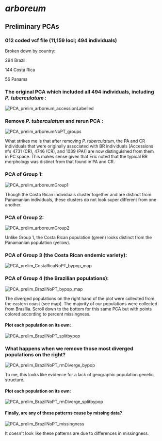 # *arboreum*
## Preliminary PCAs  
### 012 coded vcf file (11,159 loci; 494 individuals)

Broken down by country: 

294 Brazil

144 Costa Rica

56 Panama

### The original PCA which included all 494 individuals, including *P. tuberculatum* : 

![PCA_prelim_arboreum_accessionLabelled](https://user-images.githubusercontent.com/30299787/103432396-fbfe7d80-4b92-11eb-8a0c-7f11e3750568.jpg)

### Remove *P. tuberculatum* and rerun PCA : 

![PCA_prelim_arboreumNoPT_groups](https://user-images.githubusercontent.com/30299787/103464652-4f371400-4cea-11eb-9511-511bc0676804.jpg)

What strikes me is that after removing *P. tuberculatum*, the PA and CR individuals that were originally associated with BR individuals [Accessions #'s 4731 (CR), 4746 (CR), and 1039 (PA)] are now distinguished from them in PC space. This makes sense given that Eric noted that the typical BR morphology was distinct from that found in PA and CR. 

### PCA of Group 1:
![PCA_prelim_arboreumGroup1](https://user-images.githubusercontent.com/30299787/103464933-68d95b00-4cec-11eb-92d9-67b2731a02d1.jpeg)

Though the Costa Rican individuals cluster together and are distinct from Panamanian individuals, these clusters do not look super different from one another. 

### PCA of Group 2: 

![PCA_prelim_arboreumGroup2](https://user-images.githubusercontent.com/30299787/103464897-1b5cee00-4cec-11eb-9b5d-fa7147332a8b.jpeg)

Unlike Group 1, the Costa Rican population (green) looks distinct from the Panamanian population (yellow). 

### PCA of Group 3 (the Costa Rican endemic variety): 

![PCA_prelim_CostaRicaNoPT_bypop_map](https://user-images.githubusercontent.com/30299787/103447576-ef852e00-4c41-11eb-9f42-b56761238363.jpg)

### PCA of Group 4 (the Brazilian populations): 

![PCA_prelim_BrazilNoPT_bypop_map](https://user-images.githubusercontent.com/30299787/103448462-f4041380-4c4e-11eb-881e-95ce6f0f0f11.jpg)

The diverged populations on the right hand of the plot were collected from the eastern coast (see map). The majority of our populations were collected from Brasília. Scroll down to the bottom for this same PCA but with points colored according to percent missingness. 

#### Plot each population on its own:

![PCA_prelim_BrazilNoPT_splitbypop](https://user-images.githubusercontent.com/30299787/103448021-455cd480-4c48-11eb-8b2d-3a3b18164059.jpg)

### What happens when we remove those most diverged populations on the right? 

![PCA_prelim_BrazilNoPT_rmDiverge_bypop](https://user-images.githubusercontent.com/30299787/103448131-e8fab480-4c49-11eb-864c-226558ffe809.jpeg)

To me, this looks like evidence for a lack of geographic population genetic structure. 

#### Plot each population on its own: 

![PCA_prelim_BrazilNoPT_rmDiverge_splitbypop](https://user-images.githubusercontent.com/30299787/103448132-eb5d0e80-4c49-11eb-8426-24fd73631f58.jpg)

#### Finally, are any of these patterns cause by missing data? 

![PCA_prelim_BrazilNoPT_missingness](https://user-images.githubusercontent.com/30299787/103432799-d1182780-4b9a-11eb-9ebf-ff6710be97ba.jpg)

It doesn't look like these patterns are due to differences in missingness. 

